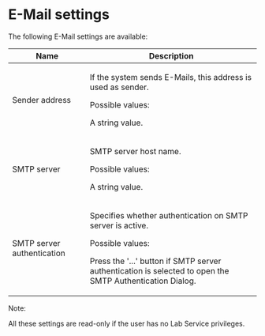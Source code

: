 # E-Mail settings

The following E-Mail settings are available:

&#x20;

| Name                       | Description                                                                                                                                                                                                     |
| -------------------------- | --------------------------------------------------------------------------------------------------------------------------------------------------------------------------------------------------------------- |
| Sender address             | <p>If the system sends E-Mails, this address is used as sender.</p><p> </p><p>Possible values:</p><p>A string value.</p>                                                                                        |
| SMTP server                | <p>SMTP server host name.</p><p> </p><p>Possible values:</p><p>A string value.</p>                                                                                                                              |
| SMTP server authentication | <p>Specifies whether authentication on SMTP server is active.</p><p> </p><p>Possible values:</p><p>Press the '...' button if SMTP server authentication is selected to open the SMTP Authentication Dialog.</p> |

&#x20;

Note:

All these settings are read-only if the user has no Lab Service privileges.
